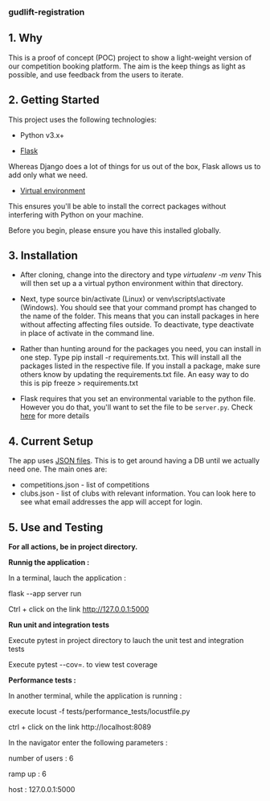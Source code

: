 ### gudlift-registration

## 1. Why

This is a proof of concept (POC) project to show a light-weight version of our competition booking platform. The aim is the keep things as light as possible, and use feedback from the users to iterate.

## 2. Getting Started

This project uses the following technologies:

* Python v3.x+

* [Flask](https://flask.palletsprojects.com/en/1.1.x/)

Whereas Django does a lot of things for us out of the box, Flask allows us to add only what we need. 
     

* [Virtual environment](https://virtualenv.pypa.io/en/stable/installation.html)

This ensures you'll be able to install the correct packages without interfering with Python on your machine.

Before you begin, please ensure you have this installed globally. 


## 3. Installation

- After cloning, change into the directory and type _virtualenv -m venv_ This will then set up a a virtual python environment within that directory.

- Next, type source bin/activate (Linux) or venv\scripts\activate (Windows). You should see that your command prompt has changed to the name of the folder. This means that you can install packages in here without affecting affecting files outside. To deactivate, type deactivate in place of activate in the command line.

- Rather than hunting around for the packages you need, you can install in one step. Type pip install -r requirements.txt. This will install all the packages listed in the respective file. If you install a package, make sure others know by updating the requirements.txt file. An easy way to do this is pip freeze > requirements.txt

- Flask requires that you set an environmental variable to the python file. However you do that, you'll want to set the file to be <code>server.py</code>. Check [here](https://flask.palletsprojects.com/en/1.1.x/quickstart/#a-minimal-application) for more details

## 4. Current Setup

The app uses [JSON files](https://www.tutorialspoint.com/json/json_quick_guide.htm). This is to get around having a DB until we actually need one. The main ones are:
 
* competitions.json - list of competitions
* clubs.json - list of clubs with relevant information. You can look here to see what email addresses the app will accept for login.

## 5. Use and Testing

**For all actions, be in project directory.**

**Runnig the application :**

In a terminal, lauch the application :

flask --app server run

Ctrl + click on the link  http://127.0.0.1:5000

**Run unit and integration tests**

Execute pytest in project directory to lauch the unit test and integration tests

Execute pytest --cov=. to view test coverage

**Performance tests :**

In another terminal, while the application is running :

execute locust -f tests/performance_tests/locustfile.py

ctrl + click on the link  http://localhost:8089

In the navigator enter the following parameters : 

number of users : 6

ramp up : 6

host : 127.0.0.1:5000
    
        



